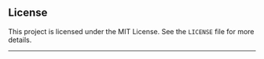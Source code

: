 <!--
# Optimizing In-Home EV Charging with Transformers and Policy-Based DRL

## Abstract

Managing EV charging is challenging due to factors like limited battery capacity, unpredictable user behavior, and fluctuating electricity prices. This project focuses on optimizing in-home EV charging using a deep reinforcement learning (DRL)-based Markov decision process (MDP) framework integrated with transformer-based models for forecasting.

We propose a time-series transformer-based network for electricity price forecasting, enhancing the scheduling of EV charging to minimize costs and maximize user satisfaction. Our transformer-based feature extraction model investigates historical price patterns over different time frames. DRL techniques like Deep Q-Networks (DQN), Deep Deterministic Policy Gradient (DDPG), and Proximal Policy Optimization (PPO) are used for decision-making, and we compare the results using three transformers: Autoformer, Informer, and PatchTST.

Our approach significantly reduces EV charging costs while maintaining high user satisfaction, outperforming prior models. The results show a 125.74% reduction in costs for continuous action space and 140.66% in discrete action space.

## Key Features

- **Deep Reinforcement Learning (DRL) Models:** Includes DQN, DDPG, and PPO models in both continuous and discrete forms.
- **Transformer Models:** Utilizes transformer-based models (Autoformer, Informer, PatchTST) to capture electricity price patterns and improve forecasts.
- **Time-series forecasting:** Employs different time-frames (past 24 hours, 24 days, and 24 weeks) for forecasting electricity prices.
- **Decision-making Models:** The decision framework determines optimal charging or discharging actions based on the predicted electricity price and the state of charge (SoC).

## Repository Structure

- **data/**: Contains CSV files (`full.csv`, `test.csv`, `train.csv`, `val.csv`) used for training, validation, and testing models. 
  
- **evc/**: 
  - `core.py`: Defines the environment logic.
  - `drl.py`: Implements the agent class and training procedures.
  - `db2_transformers.py`: Fetches price_predictor class for predicting transformer predictions using model_prediction csv files. 
  - `model_predictions/`: Stores model predictions generated by the transformer for various configurations in csv files. This is crucial for the RL environment. 
  - Other scripts are helpers for environment setup and database-related tasks.
  
- **main_{agent}.py**: (e.g., `main_dqn.py`, `main_ppo_disc.py`) CLI entry points to run the full reinforcement learning training and testing processes using different agent types (DQN, PPO, etc.).

- **rl.py**: The `__main__` script that coordinates agent training based on the provided command-line arguments.

- **requirements.txt**: Lists the dependencies required to run the project.

- **README.md**: Documentation of the project.


## Installation

To run the project, clone the repository and install the necessary dependencies:

```bash
git clone https://github.com/Harshit2807161/transformerRL-ev-charging-PP.git
cd transformerRL-ev-charging-PP
pip install -r requirements.txt
```

Dependencies can be found in the `requirements.txt` file, and they include popular machine learning libraries such as TensorFlow or PyTorch, transformers, and DRL frameworks.

## Usage

### 1. Data Preparation
The data is already prepared for training! 
The data files are placed in the `data/` directory. It consists of historical price data for different time periods.

### 2. Model Training

#### RL agent Training
Run the following script to train the transformer-based models (Autoformer, Informer, PatchTST) using Deep-RL agents (this code assumes transformer output is stored in a csv file). You may use our data or preprocess the data according to our framework using your own time-series forecasting model.

```bash
python rl.py --rla_names={agent} --epochs=210000 --do_train=1 --do_vis=1
```

where agent can be one of- 
```
dqn_01
ddpg_01
ppo_disc_01
ppo_cont_01
```

You may change the other input arguments by referring to `rl.py`. Another way to run the RL training without cli is to directly run `main_*.py` files in the repo for any agent. 
-->

## License

This project is licensed under the MIT License. See the `LICENSE` file for more details.

---
